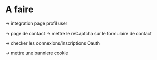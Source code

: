 # A faire

-> integration page profil user

-> page de contact
-> mettre le reCaptcha sur le formulaire de contact

-> checker les connexions/inscriptions Oauth

-> mettre une banniere cookie

